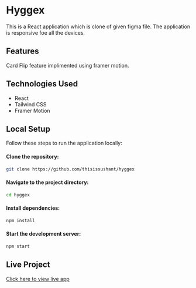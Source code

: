 # Hyggex
This is a React application which is clone of given figma file. The application is responsive foe all the devices.

## Features

Card Flip feature implimented using framer motion.
## Technologies Used

* React
* Tailwind CSS
* Framer Motion

## Local Setup

Follow these steps to run the application locally:

#### Clone the repository:

```bash
git clone https://github.com/thisissushant/hyggex
```
#### Navigate to the project directory:

```bash
cd hyggex
```
#### Install dependencies:

```bash
npm install
```
#### Start the development server:

```bash
npm start
```

## Live Project
[Click here to view live app](https://hyggex-weld.vercel.app/)
